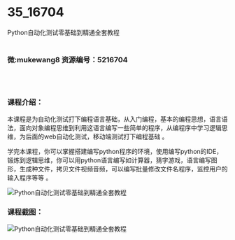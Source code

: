 # 35_16704
Python自动化测试零基础到精通全套教程
<br/></br>
<h3>微:mukewang8 资源编号：5216704</h3>
<br/></br>
<h3>课程介绍：</h3>
<p>本课程是为自动化测试打下编程语言基础，从入门编程，基本的编程思想，语言语法，面向对象编程思维到利用这语言编写一些简单的程序，从编程序中学习逻辑思维，为后面的web自动化测试，移动端测试打下编程基础 。</p>
<p>学完本课程，你可以掌握搭建编写python程序的环境，使用编写python的IDE，锻炼到逻辑思维，你可以用python语言编写如计算器，猜字游戏，语言编写图形，生成种文件，拷贝文件视频音频，可以编写批量修改文件名程序，监控用户的输入程序等等 。</p>
<p><img src="https://www.ko996.com/wp-content/uploads/img/2020/12/2-9-300x175.png" alt="Python自动化测试零基础到精通全套教程"></p>
<div class="info-desc">
<h3>课程截图：</h3>
<p><img src="https://www.ko996.com/wp-content/uploads/img/2020/12/1-10.png" alt="Python自动化测试零基础到精通全套教程"></p>


			
</div>
